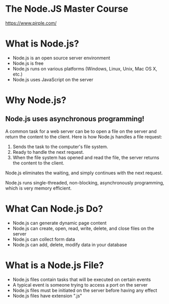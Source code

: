 # The Node.JS Master Course
https://www.pirple.com/
# What is Node.js?
- Node.js is an open source server environment
- Node.js is free
- Node.js runs on various platforms (Windows, Linux, Unix, Mac OS X, etc.)
- Node.js uses JavaScript on the server

# Why Node.js?
 ## Node.js uses asynchronous programming!
 A common task for a web server can be to open a file on the server and return the content to the client.
 Here is how Node.js handles a file request:

1. Sends the task to the computer's file system.
2. Ready to handle the next request.
3. When the file system has opened and read the file, the server returns the content to the client.

Node.js eliminates the waiting, and simply continues with the next request.

Node.js runs single-threaded, non-blocking, asynchronously programming, which is very memory efficient.

# What Can Node.js Do?
- Node.js can generate dynamic page content
- Node.js can create, open, read, write, delete, and close files on the server
- Node.js can collect form data
- Node.js can add, delete, modify data in your database

# What is a Node.js File?
- Node.js files contain tasks that will be executed on certain events
- A typical event is someone trying to access a port on the server
- Node.js files must be initiated on the server before having any effect
- Node.js files have extension ".js"

